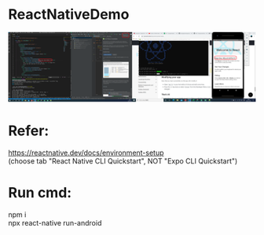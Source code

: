 ﻿# ReactNativeDemo
![demo](demo.png)

# Refer:
https://reactnative.dev/docs/environment-setup<br />
(choose tab "React Native CLI Quickstart", NOT "Expo CLI Quickstart")

# Run cmd:
npm i<br />
npx react-native run-android
